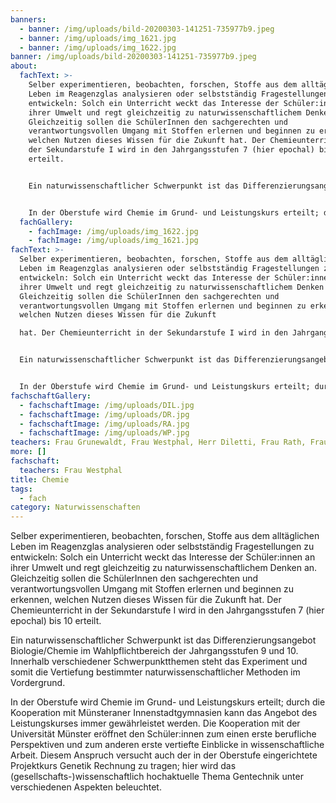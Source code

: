 ```yaml
---
banners:
  - banner: /img/uploads/bild-20200303-141251-735977b9.jpeg
  - banner: /img/uploads/img_1621.jpg
  - banner: /img/uploads/img_1622.jpg
banner: /img/uploads/bild-20200303-141251-735977b9.jpeg
about:
  fachText: >-
    Selber experimentieren, beobachten, forschen, Stoffe aus dem alltäglichen
    Leben im Reagenzglas analysieren oder selbstständig Fragestellungen zu
    entwickeln: Solch ein Unterricht weckt das Interesse der Schüler:innen an
    ihrer Umwelt und regt gleichzeitig zu naturwissenschaftlichem Denken an.
    Gleichzeitig sollen die SchülerInnen den sachgerechten und
    verantwortungsvollen Umgang mit Stoffen erlernen und beginnen zu erkennen,
    welchen Nutzen dieses Wissen für die Zukunft hat. Der Chemieunterricht in
    der Sekundarstufe I wird in den Jahrgangsstufen 7 (hier epochal) bis 10
    erteilt. 


    Ein naturwissenschaftlicher Schwerpunkt ist das Differenzierungsangebot Biologie/Chemie im Wahlpflichtbereich der Jahrgangsstufen 9 und 10. Innerhalb verschiedener Schwerpunktthemen steht das Experiment und somit die Vertiefung bestimmter naturwissenschaftlicher Methoden im Vordergrund.  


    In der Oberstufe wird Chemie im Grund- und Leistungskurs erteilt; durch die Kooperation mit Münsteraner Innenstadtgymnasien kann das Angebot des Leistungskurses immer gewährleistet werden. Die Kooperation mit der Universität Münster eröffnet den Schüler:innen zum einen erste berufliche Perspektiven und zum anderen erste vertiefte Einblicke in wissenschaftliche Arbeit. Diesem Anspruch versucht auch der in der Oberstufe eingerichtete Projektkurs Genetik Rechnung zu tragen; hier wird das (gesellschafts-)wissenschaftlich hochaktuelle Thema Gentechnik unter verschiedenen Aspekten beleuchtet.
  fachGallery:
    - fachImage: /img/uploads/img_1622.jpg
    - fachImage: /img/uploads/img_1621.jpg
fachText: >-
  Selber experimentieren, beobachten, forschen, Stoffe aus dem alltäglichen
  Leben im Reagenzglas analysieren oder selbstständig Fragestellungen zu
  entwickeln: Solch ein Unterricht weckt das Interesse der Schüler:innen an
  ihrer Umwelt und regt gleichzeitig zu naturwissenschaftlichem Denken an.
  Gleichzeitig sollen die SchülerInnen den sachgerechten und
  verantwortungsvollen Umgang mit Stoffen erlernen und beginnen zu erkennen,
  welchen Nutzen dieses Wissen für die Zukunft

  hat. Der Chemieunterricht in der Sekundarstufe I wird in den Jahrgangsstufen 7 (hier epochal) bis 10 erteilt.


  Ein naturwissenschaftlicher Schwerpunkt ist das Differenzierungsangebot Biologie/Chemie im Wahlpflichtbereich der Jahrgangsstufen 9 und 10. Innerhalb verschiedener Schwerpunktthemen steht das Experiment und somit die Vertiefung bestimmter naturwissenschaftlicher Methoden im Vordergrund.


  In der Oberstufe wird Chemie im Grund- und Leistungskurs erteilt; durch die Kooperation mit Münsteraner Innenstadtgymnasien kann das Angebot des Leistungskurses immer gewährleistet werden. Die Kooperation mit der Universität Münster eröffnet den Schüler:innen zum einen erste berufliche Perspektiven und zum anderen erste vertiefte Einblicke in wissenschaftliche Arbeit. Diesem Anspruch versucht auch der in der Oberstufe eingerichtete Projektkurs Genetik Rechnung zu tragen; hier wird das (gesellschafts-)wissenschaftlich hochaktuelle Thema Gentechnik unter verschiedenen Aspekten beleuchtet.
fachschaftGallery:
  - fachschaftImage: /img/uploads/DIL.jpg
  - fachschaftImage: /img/uploads/DR.jpg
  - fachschaftImage: /img/uploads/RA.jpg
  - fachschaftImage: /img/uploads/WP.jpg
teachers: Frau Grunewaldt, Frau Westphal, Herr Diletti, Frau Rath, Frau Dreßel
more: []
fachschaft:
  teachers: Frau Westphal
title: Chemie
tags:
  - fach
category: Naturwissenschaften
---
```

Selber experimentieren, beobachten, forschen, Stoffe aus dem alltäglichen Leben im Reagenzglas analysieren oder selbstständig Fragestellungen zu entwickeln: Solch ein Unterricht weckt das Interesse der Schüler:innen an ihrer Umwelt und regt gleichzeitig zu naturwissenschaftlichem Denken an. Gleichzeitig sollen die SchülerInnen den sachgerechten und verantwortungsvollen Umgang mit Stoffen erlernen und beginnen zu erkennen, welchen Nutzen dieses Wissen für die Zukunft hat. Der Chemieunterricht in der Sekundarstufe I wird in den Jahrgangsstufen 7 (hier epochal) bis 10 erteilt. 



Ein naturwissenschaftlicher Schwerpunkt ist das Differenzierungsangebot Biologie/Chemie im Wahlpflichtbereich der Jahrgangsstufen 9 und 10. Innerhalb verschiedener Schwerpunktthemen steht das Experiment und somit die Vertiefung bestimmter naturwissenschaftlicher Methoden im Vordergrund.  



In der Oberstufe wird Chemie im Grund- und Leistungskurs erteilt; durch die Kooperation mit Münsteraner Innenstadtgymnasien kann das Angebot des Leistungskurses immer gewährleistet werden. Die Kooperation mit der Universität Münster eröffnet den Schüler:innen zum einen erste berufliche Perspektiven und zum anderen erste vertiefte Einblicke in wissenschaftliche Arbeit. Diesem Anspruch versucht auch der in der Oberstufe eingerichtete Projektkurs Genetik Rechnung zu tragen; hier wird das (gesellschafts-)wissenschaftlich hochaktuelle Thema Gentechnik unter verschiedenen Aspekten beleuchtet.